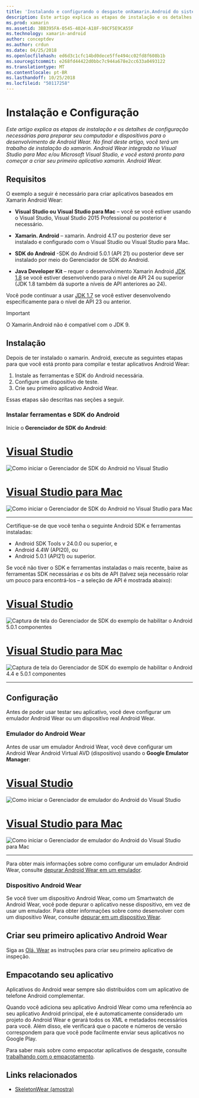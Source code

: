 ```yaml
---
title: 'Instalando e configurando o desgaste onXamarin.Android do sistema operacional '
description: Este artigo explica as etapas de instalação e os detalhes de configuração necessárias para preparar seu computador e dispositivos para o desenvolvimento de Android Wear. No final deste artigo, você terá um trabalho de instalação do xamarin. Android Wear integrada no Visual Studio para Mac e/ou Microsoft Visual Studio, e você estará pronto para começar a criar seu primeiro aplicativo xamarin. Android Wear.
ms.prod: xamarin
ms.assetid: 3BB395FA-0545-4024-A18F-98CF5E9CA55F
ms.technology: xamarin-android
author: conceptdev
ms.author: crdun
ms.date: 04/25/2018
ms.openlocfilehash: ed6d3c1cfc14bd0dece5ffe494cc02fd8f608b1b
ms.sourcegitcommit: e268fd44422d0bbc7c944a678e2cc633a0493122
ms.translationtype: MT
ms.contentlocale: pt-BR
ms.lasthandoff: 10/25/2018
ms.locfileid: "50117258"
---
```

# <a name="setup-and-installation"></a>Instalação e Configuração

_Este artigo explica as etapas de instalação e os detalhes de configuração necessárias para preparar seu computador e dispositivos para o desenvolvimento de Android Wear. No final deste artigo, você terá um trabalho de instalação do xamarin. Android Wear integrada no Visual Studio para Mac e/ou Microsoft Visual Studio, e você estará pronto para começar a criar seu primeiro aplicativo xamarin. Android Wear._

## <a name="requirements"></a>Requisitos

O exemplo a seguir é necessário para criar aplicativos baseados em Xamarin Android Wear:

-   **Visual Studio ou Visual Studio para Mac** &ndash; você se você estiver usando o Visual Studio, Visual Studio 2015 Professional ou posterior é necessário.

-   **Xamarin. Android** &ndash; xamarin. Android 4.17 ou posterior deve ser instalado e configurado com o Visual Studio ou Visual Studio para Mac.

-   **SDK do Android** -SDK do Android 5.0.1 (API 21) ou posterior deve ser instalado por meio do Gerenciador de SDK do Android.

-   **Java Developer Kit** &ndash; requer o desenvolvimento Xamarin Android [JDK 1.8](http://www.oracle.com/technetwork/java/javase/downloads/jdk8-downloads-2133151.html) se você estiver desenvolvendo para o nível de API 24 ou superior (JDK 1.8 também dá suporte a níveis de API anteriores ao 24).

Você pode continuar a usar [JDK 1.7](http://www.oracle.com/technetwork/java/javase/downloads/jdk7-downloads-1880260.html) se você estiver desenvolvendo especificamente para o nível de API 23 ou anterior.

> [!IMPORTANT]
> O Xamarin.Android não é compatível com o JDK 9.

## <a name="installation"></a>Instalação

Depois de ter instalado o xamarin. Android, execute as seguintes etapas para que você está pronto para compilar e testar aplicativos Android Wear: 

1.  Instale as ferramentas e SDK do Android necessária.
2.  Configure um dispositivo de teste.
3.  Crie seu primeiro aplicativo Android Wear.

Essas etapas são descritas nas seções a seguir.


### <a name="install-android-sdk-and-tools"></a>Instalar ferramentas e SDK do Android 

Inicie o **Gerenciador de SDK do Android**: 

# <a name="visual-studiotabwindows"></a>[Visual Studio](#tab/windows)

![Como iniciar o Gerenciador de SDK do Android no Visual Studio](installation-images/vs/sdk-menu.png)

# <a name="visual-studio-for-mactabmacos"></a>[Visual Studio para Mac](#tab/macos)

![Como iniciar o Gerenciador de SDK do Android no Visual Studio para Mac](installation-images/xs/sdk-menu.png)

-----


Certifique-se de que você tenha o seguinte Android SDK e ferramentas instaladas:

* Android SDK Tools v 24.0.0 ou superior, e
* Android 4.4W (API20), ou
* Android 5.0.1 (API21) ou superior.

Se você não tiver o SDK e ferramentas instaladas o mais recente, baixe as ferramentas SDK necessárias *e* os bits de API (talvez seja necessário rolar um pouco para encontrá-los &ndash; a seleção de API é mostrada abaixo): 

# <a name="visual-studiotabwindows"></a>[Visual Studio](#tab/windows)

![Captura de tela do Gerenciador de SDK do exemplo de habilitar o Android 5.0.1 componentes](installation-images/vs/sdk-select.png)

# <a name="visual-studio-for-mactabmacos"></a>[Visual Studio para Mac](#tab/macos)

![Captura de tela do Gerenciador de SDK do exemplo de habilitar o Android 4.4 e 5.0.1 componentes](installation-images/xs/sdk-select.png)

-----


## <a name="configuration"></a>Configuração

Antes de poder usar testar seu aplicativo, você deve configurar um emulador Android Wear ou um dispositivo real Android Wear. 


### <a name="android-wear-emulator"></a>Emulador do Android Wear

Antes de usar um emulador Android Wear, você deve configurar um Android Wear Android Virtual AVD (dispositivo) usando o **Google Emulator Manager**:

# <a name="visual-studiotabwindows"></a>[Visual Studio](#tab/windows)

![Como iniciar o Gerenciador de emulador do Android do Visual Studio](installation-images/vs/emulator-menu.png)

# <a name="visual-studio-for-mactabmacos"></a>[Visual Studio para Mac](#tab/macos)

![Como iniciar o Gerenciador de emulador do Android do Visual Studio para Mac](installation-images/xs/emulator-menu.png)

-----

Para obter mais informações sobre como configurar um emulador Android Wear, consulte [depurar Android Wear em um emulador](~/android/wear/deploy-test/debug-on-emulator.md).


### <a name="android-wear-device"></a>Dispositivo Android Wear

Se você tiver um dispositivo Android Wear, como um Smartwatch de Android Wear, você pode depurar o aplicativo nesse dispositivo, em vez de usar um emulador. Para obter informações sobre como desenvolver com um dispositivo Wear, consulte [depurar em um dispositivo Wear](~/android/wear/deploy-test/debug-on-device.md).


## <a name="create-your-first-android-wear-app"></a>Criar seu primeiro aplicativo Android Wear

Siga as [Olá, Wear](~/android/wear/get-started/hello-wear.md) as instruções para criar seu primeiro aplicativo de inspeção.


## <a name="packaging-your-app"></a>Empacotando seu aplicativo

Aplicativos do Android wear sempre são distribuídos com um aplicativo de telefone Android complementar. 

Quando você adiciona seu aplicativo Android Wear como uma referência ao seu aplicativo Android principal, ele é automaticamente considerado um projeto do Android Wear e gerará todos os XML e metadados necessários para você. Além disso, ele verificará que o pacote e números de versão correspondem para que você pode facilmente enviar seus aplicativos no Google Play. 

Para saber mais sobre como empacotar aplicativos de desgaste, consulte [trabalhando com o empacotamento](~/android/wear/deploy-test/packaging.md).


## <a name="related-links"></a>Links relacionados

- [SkeletonWear (amostra)](https://developer.xamarin.com/samples/SkeletonWear/)
